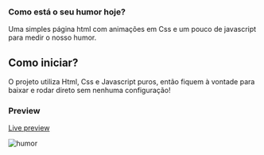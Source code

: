### Como está o seu humor hoje?

Uma simples página html com animações em Css e um pouco de javascript para medir o nosso humor.

## Como iniciar?

O projeto utiliza Html, Css e Javascript puros, então fiquem à vontade para baixar e rodar direto sem nenhuma configuração!

### Preview

[Live preview](https://seu-humor-hoje.vercel.app/)

![humor](https://user-images.githubusercontent.com/50507358/125203547-29696980-e24f-11eb-86f9-41a4fab6252c.gif)
